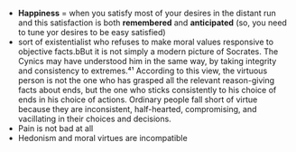 - **Happiness** = when you satisfy most of your desires in the distant run and this satisfaction is both **remembered** and **anticipated** (so, you need to tune yor desires to be easy satisfied)
- sort of existentialist who refuses to make moral values responsive to objective facts.bBut it is not simply a modern picture of Socrates. The Cynics may have understood him in the same way, by taking integrity and consistency to extremes.⁴¹ According to this view, the virtuous person is not the one who has grasped all the relevant reason-giving facts about ends, but the one who sticks consistently to his choice of ends in his choice of actions. Ordinary people fall short of virtue because they are inconsistent, half-hearted, compromising, and vacillating in their choices and decisions.
- Pain is not bad at all
- Hedonism and moral virtues are incompatible